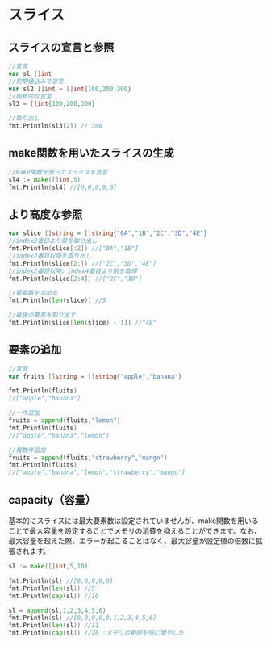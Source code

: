 # スライス

## スライスの宣言と参照

```go
//宣言
var sl []int
//初期値込みで宣言
var sl2 []int = []int{100,200,300}
//暗黙的な宣言
sl3 = []int{100,200,300}

//取り出し
fmt.Println(sl3[2]) // 300
```

## make関数を用いたスライスの生成

```go
//make関数を使ってスライスを宣言
sl4 := make([]int,5)
fmt.Println(sl4) //[0,0,0,0,0]
```

## より高度な参照

```go
var slice []string = []string{"0A","1B","2C","3D","4E"}
//index2番目より前を取り出し
fmt.Println(slice[:2]) //["0A","1B"]
//index2番目以降を取り出し
fmt.Println(slice[2:]) //["2C","3D","4E"]
//index2番目以降、index4番目より前を取得
fmt.Println(slice[2:4]) //["2C","3D"]

//要素数を求める
fmt.Println(len(slice)) //5

//最後の要素を取り出す
fmt.Println(slice[len(slice) - 1]) //"4E"
```

## 要素の追加

```go
//宣言
var fruits []string = []string{"apple","banana"}

fmt.Println(fluits)
//["apple","banana"]

//一件追加
fruits = append(fluits,"lemon")
fmt.Println(fluits) 
//["apple","banana","lemon"]

//複数件追加
fruits = append(fluits,"strawberry","mango")
fmt.Println(fluits) 
//["apple","banana","lemon","strawberry","mango"]
```

## capacity（容量）
基本的にスライスには最大要素数は設定されていませんが、make関数を用いることで最大容量を設定することでメモリの消費を抑えることができます。なお、最大容量を超えた際、エラーが起こることはなく、最大容量が設定値の倍数に拡張されます。

```go
sl := make([]int,5,10)

fmt.Println(sl) //[0,0,0,0,0]
fmt.Println(len(sl)) //5
fmt.Println(cap(sl)) //10

sl = append(sl,1,2,3,4,5,6)
fmt.Println(sl) //[0,0,0,0,0,1,2,3,4,5,6]
fmt.Println(len(sl)) //11
fmt.Println(cap(sl)) //20 :メモリの範囲を倍に増やした
```